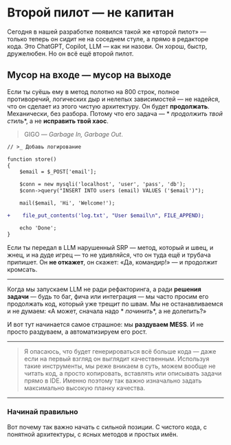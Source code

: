 # Второй пилот — не капитан

Сегодня в нашей разработке появился такой же «второй пилот» — только теперь он сидит не на соседнем стуле, а прямо в
редакторе кода. Это ChatGPT, Copilot, LLM — как ни назови. Он хорош, быстр, дружелюбен. Но он всё ещё второй пилот.

## Мусор на входе — мусор на выходе

Если ты суёшь ему в метод полотно на 800 строк, полное противоречий, логических дыр и нелепых зависимостей — не надейся,
что он сделает из этого чистую архитектуру. Он будет **продолжать**. Механически, без разбора. Потому что его задача — *
*продолжить твой стиль**, а не **исправить твой хаос**.

> GIGO — *Garbage In, Garbage Out*.

```diff
// >_ Добавь логирование

function store()
{
    $email = $_POST['email'];

    $conn = new mysqli('localhost', 'user', 'pass', 'db');
    $conn->query("INSERT INTO users (email) VALUES ('$email')");

    mail($email, 'Hi', 'Welcome!');

+    file_put_contents('log.txt', "User $email\n", FILE_APPEND);

    echo 'Done';
}
```

Если ты передал в LLM нарушенный SRP — метод, который и швец, и жнец, и на дуде игрец — то не удивляйся, что он туда ещё
и трубача припишет. Он **не откажет**, он скажет: «Да, командир!» — и продолжит кромсать.

---

Когда мы запускаем LLM не ради рефакторинга, а ради **решения задачи** — будь то баг, фича или интеграция — мы часто
просим его продолжать код, который уже трещит по швам. Мы не останавливаемся и не думаем: «А может, сначала надо *
*починить**, а не долепить?»

И вот тут начинается самое страшное: мы **раздуваем MESS**. И не просто раздуваем, а автоматизируем его рост.

---

>
> Я опасаюсь, что будет генерироваться всё больше кода — даже если на первый взгляд он выглядит качественным. Используя
> такие инструменты, мы реже вникаем в суть, можем вообще не читать код, а просто копировать, вставлять или описывать
> задачи прямо в IDE. Именно поэтому так важно изначально задать максимально высокую планку качества.

---

### Начинай правильно

Вот почему так важно начать с сильной позиции. 
С чистого кода, с понятной архитектуры, с ясных методов и простых имён.
